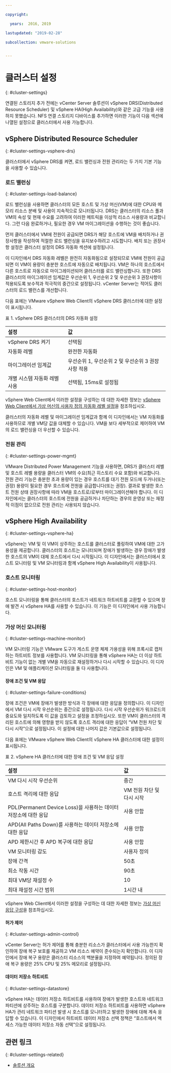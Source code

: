 ```yaml
---

copyright:

  years:  2016, 2019

lastupdated: "2019-02-28"

subcollection: vmware-solutions


---
```


# 클러스터 설정
{: #cluster-settings}

연결된 스토리지 추가 전에는 vCenter Server 솔루션이 vSphere DRS(Distributed Resource Scheduler) 및 vSphere HA(High Availability)와 같은 고급 기능을 사용하지 못했습니다. NFS 연결 스토리지 디바이스를 추가하면 이러한 기능이 다음 섹션에 나열된 설정으로 클러스터에서 사용 가능합니다.

## vSphere Distributed Resource Scheduler
{: #cluster-settings-vsphere-drs}

클러스터에서 vSphere DRS를 켜면, 로드 밸런싱과 전원 관리라는 두 가지 기본 기능을 사용할 수 있습니다.

### 로드 밸런싱
{: #cluster-settings-load-balance}

로드 밸런싱을 사용하면 클러스터의 모든 호스트 및 가상 머신(VM)에 대한 CPU와 메모리 리소스 분배 및 사용이 지속적으로 모니터됩니다. DRS는 클러스터의 리소스 풀과 VM의 속성 및 현재 수요를 고려하여 이러한 메트릭을 이상적 리소스 사용량과 비교합니다. 그런 다음 완료하거나, 필요한 경우 VM 마이그레이션을 수행하는 것이 좋습니다.

먼저 클러스터에서 VM에 전원이 공급되면 DRS가 해당 호스트에 VM을 배치하거나 권장사항을 작성하여 적절한 로드 밸런싱을 유지보수하려고 시도합니다. 배치 또는 권장사항 설정은 클러스터 설정의 DRS 자동화 섹션에 설정됩니다.

이 디자인에서 DRS 자동화 레벨은 완전히 자동화됨으로 설정되므로 VM에 전원이 공급되면 이 VM이 용량이 충분한 호스트에 자동으로 배치됩니다. VM은 하나의 호스트에서 다른 호스트로 자동으로 마이그레이션되어 클러스터를 로드 밸런싱합니다. 또한 DRS 클러스터의 마이그레이션 임계값은 우선순위 1, 우선순위 2 및 우선순위 3 권장사항이 적용되도록 보수적과 적극적의 중간으로 설정됩니다. vCenter Server는 적어도 클러스터의 로드 밸런스를 개선합니다.

다음 표에는 VMware vSphere Web Client의 vSphere DRS 클러스터에 대한 설정이 표시됩니다.

표 1. vSphere DRS 클러스터의 DRS 자동화 설정

|설정             |값  |
|:------------------- |:------ |
| vSphere DRS 켜기 | 선택됨 |
| 자동화 레벨 | 완전한 자동화 |
| 마이그레이션 임계값 | 우선순위 1, 우선순위 2 및 우선순위 3 권장사항 적용 |
| 개별 시스템 자동화 레벨 사용 | 선택됨, 15ms로 설정됨 |

vSphere Web Client에서 이러한 설정을 구성하는 데 대한 자세한 정보는 [vSphere Web Client에서 가상 머신의 사용자 정의 자동화 레벨 설정](https://docs.vmware.com/en/VMware-vSphere/5.5/com.vmware.vsphere.resmgmt.doc/GUID-C21C0609-923B-46FB-920C-887F00DBCAB9.html)을 참조하십시오.

클러스터의 자동화 레벨 및 마이그레이션 임계값과 함께 이 디자인에서는 VM 자동화를 사용하므로 개별 VM당 값을 대체할 수 있습니다. VM을 보다 세부적으로 제어하여 VM의 로드 밸런싱을 더 우선할 수 있습니다.

### 전원 관리
{: #cluster-settings-power-mgmt}

VMware Distributed Power Management 기능을 사용하면, DRS가 클러스터 레벨 및 호스트 레벨 용량을 클러스터 VM의 수요(최근 히스토리 수요 포함)와 비교합니다. 전원 관리 기능은 충분한 초과 용량이 있는 경우 호스트를 대기 전원 모드에 두거나(또는 권장) 용량이 필요한 경우 호스트에 전원을 공급합니다(또는 권장). 결과로 발생한 호스트 전원 상태 권장사항에 따라 VM을 호스트로/로부터 마이그레이션해야 합니다.
이 디자인에서는 클러스터의 호스트에 전원을 공급하거나 차단하는 경우의 운영상 또는 재정적 이점이 없으므로 전원 관리는 사용되지 않습니다.

## vSphere High Availability
{: #cluster-settings-vsphere-ha}

vSphere는 VM 및 이 VM이 상주하는 호스트를 클러스터로 풀링하여 VM에 대한 고가용성을 제공합니다. 클러스터의 호스트는 모니터되며 장애가 발생하는 경우 장애가 발생한 호스트의 VM이 대체 호스트에서 다시 시작됩니다.
이 디자인에서는 클러스터에서 호스트 모니터링 및 VM 모니터링과 함께 vSphere High Availability이 사용됩니다.

### 호스트 모니터링
{: #cluster-settings-host-monitor}

호스트 모니터링을 통해 클러스터의 호스트가 네트워크 하트비트를 교환할 수 있으며 장애 발견 시 vSphere HA를 사용할 수 있습니다. 이 기능은 이 디자인에서 사용 가능합니다.

### 가상 머신 모니터링
{: #cluster-settings-machine-monitor}

VM 모니터링 기능은 VMware 도구가 게스트 운영 체제 가용성을 위해 프록시로 캡처하는 하트비트 정보를 사용합니다. VM 모니터링을 통해 vSphere HA는 더 이상 하트비트 기능이 없는 개별 VM을 자동으로 재설정하거나 다시 시작할 수 있습니다. 이 디자인은 VM 및 애플리케이션 모니터링을 둘 다 사용합니다.

#### 장애 조건 및 VM 응답
{: #cluster-settings-failure-conditions}

장애 조건은 VM에 장애가 발생한 방식과 각 장애에 대한 응답을 정의합니다. 이 디자인에서 VM 다시 시작 우선순위는 중간으로 설정됩니다. 다시 시작 우선순위가 워크로드의 중요도와 일치하도록 이 값을 검토하고 설정을 조정하십시오. 또한 VM이 클러스터의 격리된 호스트에 의해 영향을 받지 않도록 호스트 격리에 대한 응답이 “VM 전원 차단 및 다시 시작”으로 설정됩니다. 이 설정에 대한 나머지 값은 기본값으로 설정됩니다.

다음 표에는 VMware vSphere Web Client의 vSphere HA 클러스터에 대한 설정이 표시됩니다.

표 2. vSphere HA 클러스터에 대한 장애 조건 및 VM 응답 설정

|설정             |값  |
|:------------------- |:------ |
| VM 다시 시작 우선순위 |중간 |
| 호스트 격리에 대한 응답 | VM 전원 차단 및 다시 시작 |
| PDL(Permanent Device Loss)을 사용하는 데이터 저장소에 대한 응답 | 사용 안함 |
| APD(All Paths Down)를 사용하는 데이터 저장소에 대한 응답 | 사용 안함 |
| APD 제한시간 후 APD 복구에 대한 응답 | 사용 안함 |
| VM 모니터링 감도 | 사용자 정의 |
| 장애 간격 | 50초 |
| 최소 작동 시간 | 90초 |
| 최대 VM당 재설정 수 |10 |
| 최대 재설정 시간 범위 | 1시간 내 |

vSphere Web Client에서 이러한 설정을 구성하는 데 대한 자세한 정보는 [가상 머신 응답 구성](https://docs.vmware.com/en/VMware-vSphere/6.0/com.vmware.vsphere.avail.doc/GUID-3DAED2B1-55B8-4877-BD0F-BC57C10A516C.html)을 참조하십시오.

#### 허가 제어
{: #cluster-settings-admin-control}

vCenter Server는 허가 제어를 통해 충분한 리소스가 클러스터에서 사용 가능한지 확인하여 장애 복구 보호를 제공하고 VM 리소스 예약이 준수되는지 확인합니다. 이 디자인에서 장애 복구 용량은 클러스터 리소스의 백분율을 지정하여 예약됩니다. 정의된 장애 복구 용량은 25% CPU 및 25% 메모리로 설정됩니다.

#### 데이터 저장소 하트비트
{: #cluster-settings-datastore}

vSphere HA는 데이터 저장소 하트비트를 사용하여 장애가 발생한 호스트와 네트워크 파티션에 상주하는 호스트를 구분합니다. 데이터 저장소 하트비트를 사용하면 vSphere HA가 관리 네트워크 파티션 발생 시 호스트를 모니터하고 발생한 장애에 대해 계속 응답할 수 있습니다. 이 디자인에서 하트비트 데이터 저장소 선택 정책은 “호스트에서 액세스 가능한 데이터 저장소 자동 선택”으로 설정됩니다.

## 관련 링크
{: #cluster-settings-related}

* [솔루션 개요](/docs/services/vmwaresolutions/archiref/solution?topic=vmware-solutions-solution_overview)
